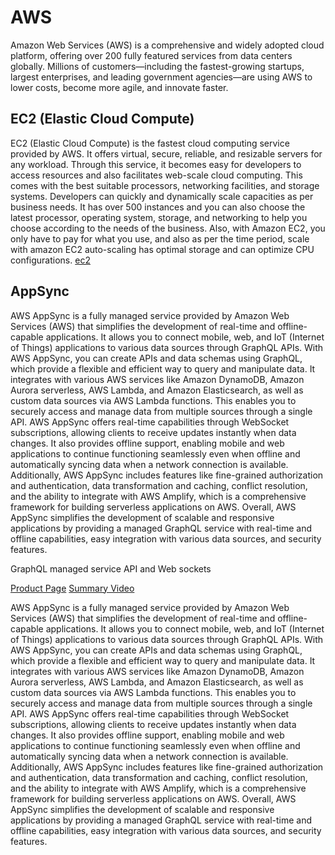# AWS

Amazon Web Services (AWS) is a comprehensive and widely adopted cloud platform,
offering over 200 fully featured services from data centers globally.
Millions of customers—including the fastest-growing startups, largest enterprises,
and leading government agencies—are using AWS to lower costs, become more agile, and innovate faster.

## EC2 (Elastic Cloud Compute)

EC2 (Elastic Cloud Compute) is the fastest cloud computing service provided by AWS. It offers virtual, secure, reliable, and resizable servers for any workload. Through this service, it becomes easy for developers to access resources and also facilitates web-scale cloud computing. This comes with the best suitable processors, networking facilities, and storage systems. Developers can quickly and dynamically scale capacities as per business needs. It has over 500 instances and you can also choose the latest processor, operating system, storage, and networking to help you choose according to the needs of the business. Also, with Amazon EC2, you only have to pay for what you use, and also as per the time period, scale with amazon EC2 auto-scaling has optimal storage and can optimize CPU configurations.
[ec2](aws-services/ec2.md)

## AppSync

AWS AppSync is a fully managed service provided by Amazon Web Services (AWS) that simplifies the development of real-time and offline-capable applications. It allows you to connect mobile, web, and IoT (Internet of Things) applications to various data sources through GraphQL APIs.
With AWS AppSync, you can create APIs and data schemas using GraphQL, which provide a flexible and efficient way to query and manipulate data. It integrates with various AWS services like Amazon DynamoDB, Amazon Aurora serverless, AWS Lambda, and Amazon Elasticsearch, as well as custom data sources via AWS Lambda functions. This enables you to securely access and manage data from multiple sources through a single API.
AWS AppSync offers real-time capabilities through WebSocket subscriptions, allowing clients to receive updates instantly when data changes. It also provides offline support, enabling mobile and web applications to continue functioning seamlessly even when offline and automatically syncing data when a network connection is available.
Additionally, AWS AppSync includes features like fine-grained authorization and authentication, data transformation and caching, conflict resolution, and the ability to integrate with AWS Amplify, which is a comprehensive framework for building serverless applications on AWS.
Overall, AWS AppSync simplifies the development of scalable and responsive applications by providing a managed GraphQL service with real-time and offline capabilities, easy integration with various data sources, and security features.

GraphQL managed service API and Web sockets

[Product Page](https://aws.amazon.com/appsync/)
[Summary Video](https://youtu.be/K1T1gfnqbK4)

AWS AppSync is a fully managed service provided by Amazon Web Services (AWS) that simplifies the development of real-time and offline-capable applications. It allows you to connect mobile, web, and IoT (Internet of Things) applications to various data sources through GraphQL APIs.
With AWS AppSync, you can create APIs and data schemas using GraphQL, which provide a flexible and efficient way to query and manipulate data. It integrates with various AWS services like Amazon DynamoDB, Amazon Aurora serverless, AWS Lambda, and Amazon Elasticsearch, as well as custom data sources via AWS Lambda functions. This enables you to securely access and manage data from multiple sources through a single API.
AWS AppSync offers real-time capabilities through WebSocket subscriptions, allowing clients to receive updates instantly when data changes. It also provides offline support, enabling mobile and web applications to continue functioning seamlessly even when offline and automatically syncing data when a network connection is available.
Additionally, AWS AppSync includes features like fine-grained authorization and authentication, data transformation and caching, conflict resolution, and the ability to integrate with AWS Amplify, which is a comprehensive framework for building serverless applications on AWS.
Overall, AWS AppSync simplifies the development of scalable and responsive applications by providing a managed GraphQL service with real-time and offline capabilities, easy integration with various data sources, and security features.